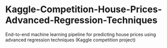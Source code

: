 # Kaggle-Competition-House-Prices-Advanced-Regression-Techniques
End-to-end machine learning pipeline for predicting house prices using advanced regression techniques (Kaggle competition project)
